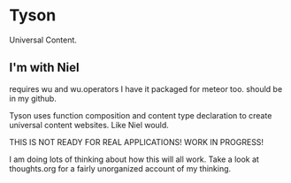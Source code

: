 Tyson
=====

Universal Content.

I'm with Niel
-------------

requires wu and wu.operators I have it packaged for meteor too. should be in my github.

Tyson uses function composition and content type declaration to create universal
content websites. Like Niel would.

THIS IS NOT READY FOR REAL APPLICATIONS! WORK IN PROGRESS!

I am doing lots of thinking about how this will all work. Take a look at thoughts.org for a fairly unorganized account of my thinking.

